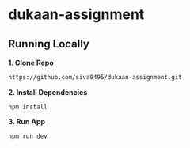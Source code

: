 # dukaan-assignment

## Running Locally

**1. Clone Repo**

```bash
https://github.com/siva9495/dukaan-assignment.git
```

**2. Install Dependencies**

```
npm install
```

**3. Run App**

```
npm run dev
```

